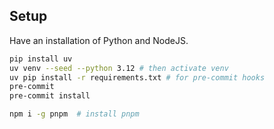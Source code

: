 ## Setup

Have an installation of Python and NodeJS.

```sh
pip install uv
uv venv --seed --python 3.12 # then activate venv
uv pip install -r requirements.txt # for pre-commit hooks
pre-commit
pre-commit install

npm i -g pnpm  # install pnpm
```
